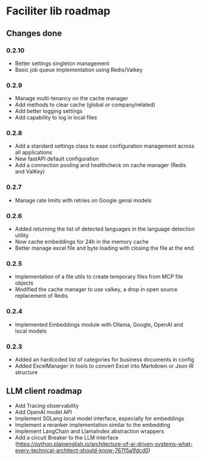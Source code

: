 # Faciliter lib roadmap

## Changes done

### 0.2.10

- Better settings singleton management
- Basic job queue implementation using Redis/Valkey

### 0.2.9

- Manage multi-tenancy on the cache manager
- Add methods to clear cache (global or company/related)
- Add better logging settings
- Add capability to log in local files

### 0.2.8

- Add a standard settings class to ease configuration management across all applications
- New fastAPI default configuration
- Add a connection pooling and healthcheck on cache manager (Redis and ValKey)

### 0.2.7

- Manage rate limits with retries on Google genai models

### 0.2.6

- Added returning the list of detected languages in the language detection utility
- Now cache embeddings for 24h in the memory cache
- Better manage excel file and byte loading with closing the file at the end

### 0.2.5

- Implementation of a file utils to create temporary files from MCP file objects
- Modified the cache manager to use valkey, a drop in open source replacement of Redis

### 0.2.4

- Implemented Embeddings module with Ollama, Google, OpenAI and local models

### 0.2.3

- Added an hardcoded list of categories for business documents in config
- Added ExcelManager in tools to convert Excel into Markdown or Json IR structure

## LLM client roadmap

- Add Tracing observability
- Add OpenAI model API
- Implement SGLang local model interface, especially for embeddings
- Implement a reranker implementation similar to the embedding
- Implement LangChain and LlamaIndex abstraction wrappers
- Add a circuit Breaker to the LLM interface (https://python.plainenglish.io/architecture-of-ai-driven-systems-what-every-technical-architect-should-know-767f5a1fdcd0)

